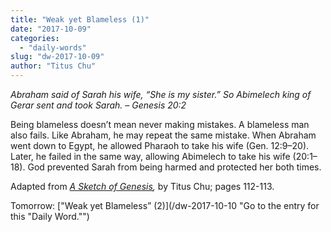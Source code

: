 ```yaml
---
title: "Weak yet Blameless (1)"
date: "2017-10-09"
categories: 
  - "daily-words"
slug: "dw-2017-10-09"
author: "Titus Chu"
---
```


_Abraham said of Sarah his wife, “She is my sister.” So Abimelech king of Gerar sent and took Sarah._ _– Genesis 20:2_

Being blameless doesn’t mean never making mistakes. A blameless man also fails. Like Abraham, he may repeat the same mistake. When Abraham went down to Egypt, he allowed Pharaoh to take his wife (Gen. 12:9–20). Later, he failed in the same way, allowing Abimelech to take his wife (20:1–18). God prevented Sarah from being harmed and protected her both times.

Adapted from _[A Sketch of Genesis](/book-gen-sketch "Go to the listing for this book."),_ by Titus Chu; pages 112-113.

Tomorrow: ["Weak yet Blameless” (2)](/dw-2017-10-10 "Go to the entry for this "Daily Word."")
